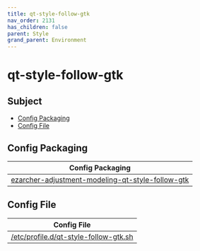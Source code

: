 ```yaml
---
title: qt-style-follow-gtk
nav_order: 2131
has_children: false
parent: Style
grand_parent: Environment
---
```



# qt-style-follow-gtk


## Subject

* [Config Packaging](#config-packaging)
* [Config File](#config-file)


## Config Packaging

| Config Packaging |
| --- |
| [ezarcher-adjustment-modeling-qt-style-follow-gtk](https://github.com/samwhelp/ezarcher-adjustment/tree/main/project/ezarcher-adjustment-system/ezarcher-adjustment-packaging/pack/core/style/ezarcher-adjustment-modeling-qt-style-follow-gtk) |


## Config File

| Config File |
| --- |
| [/etc/profile.d/qt-style-follow-gtk.sh](https://github.com/samwhelp/ezarcher-adjustment/blob/main/project/ezarcher-adjustment-system/ezarcher-adjustment-packaging/pack/core/style/ezarcher-adjustment-modeling-qt-style-follow-gtk/asset/overlay/etc/profile.d/qt-style-follow-gtk.sh) |
